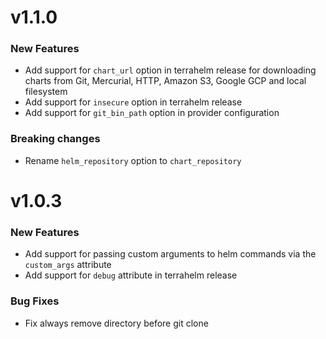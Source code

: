 # v1.1.0

### New Features

- Add support for `chart_url` option in terrahelm release for downloading charts from Git, Mercurial, HTTP, Amazon S3, Google GCP and local filesystem
- Add support for `insecure` option in terrahelm release
- Add support for `git_bin_path` option in provider configuration

### Breaking changes

- Rename `helm_repository` option to `chart_repository`

# v1.0.3

### New Features

- Add support for passing custom arguments to helm commands via the `custom_args` attribute
- Add support for `debug` attribute in terrahelm release

### Bug Fixes

- Fix always remove directory before git clone

